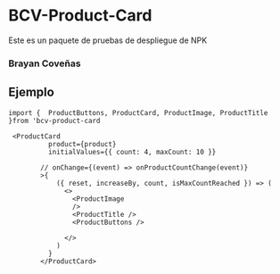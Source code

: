 # BCV-Product-Card

Este es un paquete de pruebas de despliegue de NPK

### Brayan Coveñas

## Ejemplo

```
import {  ProductButtons, ProductCard, ProductImage, ProductTitle }from 'bcv-product-card
```

```
 <ProductCard
          product={product}
          initialValues={{ count: 4, maxCount: 10 }}

        // onChange={(event) => onProductCountChange(event)}
        >{
            ({ reset, increaseBy, count, isMaxCountReached }) => (
              <>
                <ProductImage
                />
                <ProductTitle />
                <ProductButtons />

              </>
            )
          }
        </ProductCard>
```
